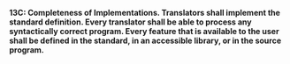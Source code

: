 **13C: Completeness of Implementations.  Translators shall implement the standard definition. Every translator shall be able to process any syntactically correct program. Every feature that is available to the user shall be defined in the standard, in an accessible library, or in the source program.**
